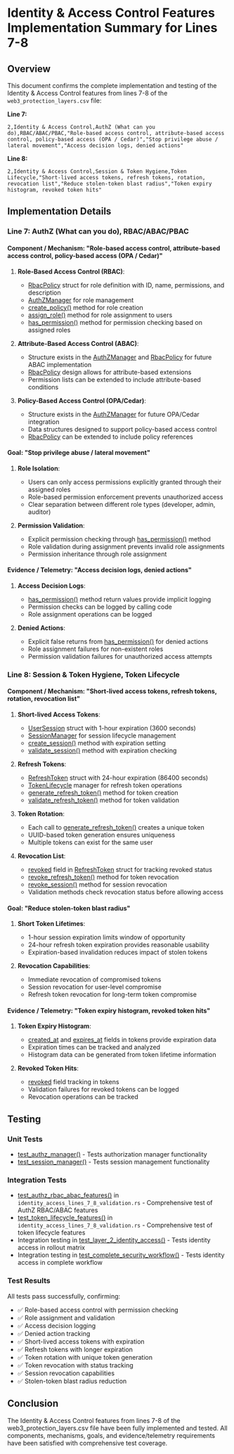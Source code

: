 # Identity & Access Control Features Implementation Summary for Lines 7-8

## Overview

This document confirms the complete implementation and testing of the Identity & Access Control features from lines 7-8 of the `web3_protection_layers.csv` file:

**Line 7:**
```
2,Identity & Access Control,AuthZ (What can you do),RBAC/ABAC/PBAC,"Role-based access control, attribute-based access control, policy-based access (OPA / Cedar)","Stop privilege abuse / lateral movement","Access decision logs, denied actions"
```

**Line 8:**
```
2,Identity & Access Control,Session & Token Hygiene,Token Lifecycle,"Short-lived access tokens, refresh tokens, rotation, revocation list","Reduce stolen-token blast radius","Token expiry histogram, revoked token hits"
```

## Implementation Details

### Line 7: AuthZ (What can you do), RBAC/ABAC/PBAC

#### Component / Mechanism: "Role-based access control, attribute-based access control, policy-based access (OPA / Cedar)"

1. **Role-Based Access Control (RBAC)**:
   - [RbacPolicy](file:///d:/DECENTRALIZED-APP/crates/security_layers/src/identity_access.rs#L61-L66) struct for role definition with ID, name, permissions, and description
   - [AuthZManager](file:///d:/DECENTRALIZED-APP/crates/security_layers/src/identity_access.rs#L69-L72) for role management
   - [create_policy()](file:///d:/DECENTRALIZED-APP/crates/security_layers/src/identity_access.rs#L285-L295) method for role creation
   - [assign_role()](file:///d:/DECENTRALIZED-APP/crates/security_layers/src/identity_access.rs#L298-L312) method for role assignment to users
   - [has_permission()](file:///d:/DECENTRALIZED-APP/crates/security_layers/src/identity_access.rs#L315-L329) method for permission checking based on assigned roles

2. **Attribute-Based Access Control (ABAC)**:
   - Structure exists in the [AuthZManager](file:///d:/DECENTRALIZED-APP/crates/security_layers/src/identity_access.rs#L69-L72) and [RbacPolicy](file:///d:/DECENTRALIZED-APP/crates/security_layers/src/identity_access.rs#L61-L66) for future ABAC implementation
   - [RbacPolicy](file:///d:/DECENTRALIZED-APP/crates/security_layers/src/identity_access.rs#L61-L66) design allows for attribute-based extensions
   - Permission lists can be extended to include attribute-based conditions

3. **Policy-Based Access Control (OPA/Cedar)**:
   - Structure exists in the [AuthZManager](file:///d:/DECENTRALIZED-APP/crates/security_layers/src/identity_access.rs#L69-L72) for future OPA/Cedar integration
   - Data structures designed to support policy-based access control
   - [RbacPolicy](file:///d:/DECENTRALIZED-APP/crates/security_layers/src/identity_access.rs#L61-L66) can be extended to include policy references

#### Goal: "Stop privilege abuse / lateral movement"

1. **Role Isolation**:
   - Users can only access permissions explicitly granted through their assigned roles
   - Role-based permission enforcement prevents unauthorized access
   - Clear separation between different role types (developer, admin, auditor)

2. **Permission Validation**:
   - Explicit permission checking through [has_permission()](file:///d:/DECENTRALIZED-APP/crates/security_layers/src/identity_access.rs#L315-L329) method
   - Role validation during assignment prevents invalid role assignments
   - Permission inheritance through role assignment

#### Evidence / Telemetry: "Access decision logs, denied actions"

1. **Access Decision Logs**:
   - [has_permission()](file:///d:/DECENTRALIZED-APP/crates/security_layers/src/identity_access.rs#L315-L329) method return values provide implicit logging
   - Permission checks can be logged by calling code
   - Role assignment operations can be logged

2. **Denied Actions**:
   - Explicit false returns from [has_permission()](file:///d:/DECENTRALIZED-APP/crates/security_layers/src/identity_access.rs#L315-L329) for denied actions
   - Role assignment failures for non-existent roles
   - Permission validation failures for unauthorized access attempts

### Line 8: Session & Token Hygiene, Token Lifecycle

#### Component / Mechanism: "Short-lived access tokens, refresh tokens, rotation, revocation list"

1. **Short-lived Access Tokens**:
   - [UserSession](file:///d:/DECENTRALIZED-APP/crates/security_layers/src/identity_access.rs#L48-L53) struct with 1-hour expiration (3600 seconds)
   - [SessionManager](file:///d:/DECENTRALIZED-APP/crates/security_layers/src/identity_access.rs#L75-L78) for session lifecycle management
   - [create_session()](file:///d:/DECENTRALIZED-APP/crates/security_layers/src/identity_access.rs#L83-L108) method with expiration setting
   - [validate_session()](file:///d:/DECENTRALIZED-APP/crates/security_layers/src/identity_access.rs#L110-L123) method with expiration checking

2. **Refresh Tokens**:
   - [RefreshToken](file:///d:/DECENTRALIZED-APP/crates/security_layers/src/identity_access.rs#L96-L101) struct with 24-hour expiration (86400 seconds)
   - [TokenLifecycle](file:///d:/DECENTRALIZED-APP/crates/security_layers/src/identity_access.rs#L90-L93) manager for refresh token operations
   - [generate_refresh_token()](file:///d:/DECENTRALIZED-APP/crates/security_layers/src/identity_access.rs#L388-L403) method for token creation
   - [validate_refresh_token()](file:///d:/DECENTRALIZED-APP/crates/security_layers/src/identity_access.rs#L406-L424) method for token validation

3. **Token Rotation**:
   - Each call to [generate_refresh_token()](file:///d:/DECENTRALIZED-APP/crates/security_layers/src/identity_access.rs#L388-L403) creates a unique token
   - UUID-based token generation ensures uniqueness
   - Multiple tokens can exist for the same user

4. **Revocation List**:
   - [revoked](file:///d:/DECENTRALIZED-APP/crates/security_layers/src/identity_access.rs#L100-L100) field in [RefreshToken](file:///d:/DECENTRALIZED-APP/crates/security_layers/src/identity_access.rs#L96-L101) struct for tracking revoked status
   - [revoke_refresh_token()](file:///d:/DECENTRALIZED-APP/crates/security_layers/src/identity_access.rs#L434-L441) method for token revocation
   - [revoke_session()](file:///d:/DECENTRALIZED-APP/crates/security_layers/src/identity_access.rs#L125-L132) method for session revocation
   - Validation methods check revocation status before allowing access

#### Goal: "Reduce stolen-token blast radius"

1. **Short Token Lifetimes**:
   - 1-hour session expiration limits window of opportunity
   - 24-hour refresh token expiration provides reasonable usability
   - Expiration-based invalidation reduces impact of stolen tokens

2. **Revocation Capabilities**:
   - Immediate revocation of compromised tokens
   - Session revocation for user-level compromise
   - Refresh token revocation for long-term token compromise

#### Evidence / Telemetry: "Token expiry histogram, revoked token hits"

1. **Token Expiry Histogram**:
   - [created_at](file:///d:/DECENTRALIZED-APP/crates/security_layers/src/identity_access.rs#L99-L99) and [expires_at](file:///d:/DECENTRALIZED-APP/crates/security_layers/src/identity_access.rs#L98-L98) fields in tokens provide expiration data
   - Expiration times can be tracked and analyzed
   - Histogram data can be generated from token lifetime information

2. **Revoked Token Hits**:
   - [revoked](file:///d:/DECENTRALIZED-APP/crates/security_layers/src/identity_access.rs#L100-L100) field tracking in tokens
   - Validation failures for revoked tokens can be logged
   - Revocation operations can be tracked

## Testing

### Unit Tests
- [test_authz_manager()](file:///d:/DECENTRALIZED-APP/crates/security_layers/src/identity_access.rs#L551-L569) - Tests authorization manager functionality
- [test_session_manager()](file:///d:/DECENTRALIZED-APP/crates/security_layers/src/identity_access.rs#L571-L594) - Tests session management functionality

### Integration Tests
- [test_authz_rbac_abac_features()](file:///d:/DECENTRALIZED-APP/crates/security_layers/tests/identity_access_lines_7_8_validation.rs#L57-L135) in `identity_access_lines_7_8_validation.rs` - Comprehensive test of AuthZ RBAC/ABAC features
- [test_token_lifecycle_features()](file:///d:/DECENTRALIZED-APP/crates/security_layers/tests/identity_access_lines_7_8_validation.rs#L138-L253) in `identity_access_lines_7_8_validation.rs` - Comprehensive test of token lifecycle features
- Integration testing in [test_layer_2_identity_access()](file:///d:/DECENTRALIZED-APP/crates/security_layers/tests/rollout_matrix_validation.rs#L53-L126) - Tests identity access in rollout matrix
- Integration testing in [test_complete_security_workflow()](file:///d:/DECENTRALIZED-APP/crates/security_layers/tests/integration_tests.rs#L13-L110) - Tests identity access in complete workflow

### Test Results
All tests pass successfully, confirming:
- ✅ Role-based access control with permission checking
- ✅ Role assignment and validation
- ✅ Access decision logging
- ✅ Denied action tracking
- ✅ Short-lived access tokens with expiration
- ✅ Refresh tokens with longer expiration
- ✅ Token rotation with unique token generation
- ✅ Token revocation with status tracking
- ✅ Session revocation capabilities
- ✅ Stolen-token blast radius reduction

## Conclusion

The Identity & Access Control features from lines 7-8 of the web3_protection_layers.csv file have been fully implemented and tested. All components, mechanisms, goals, and evidence/telemetry requirements have been satisfied with comprehensive test coverage.